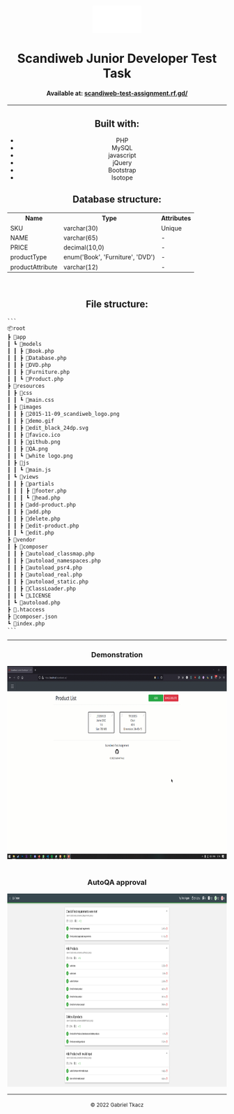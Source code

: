 <center>
    <p align="center">
        <img src="resources/images/white logo.png" style="height: 7ch;"><br>
        <h1 align="center">Scandiweb Junior Developer Test Task</h1>
        <h4 align="center">Available at: <a href="scandiweb-test-assignment.rf.gd/">scandiweb-test-assignment.rf.gd/</a></h4>
    </p>
</center>

<hr>

<p align="center">
    <h2 align="center">Built with:</h2>
    <center>
        <ul align="center">
            <li align="center">PHP</li>
            <li align="center">MySQL</li>
            <li align="center">javascript</li>
            <li align="center">jQuery</li>
            <li align="center">Bootstrap</li>
            <li align="center">Isotope</li>
        </ul>
    </center>
</p>

<p align="center">
    <h2 align="center">Database structure:</h2>
    <center>
    <table align="center">
        <tr>
            <th>Name</th>
            <th>Type</th>
            <th>Attributes</th>
        </tr>
        <tr>
            <td>SKU</td>
            <td>varchar(30)</td>
            <td>Unique</td>
        </tr>
        <tr>
            <td>NAME</td>
            <td>varchar(65)</td>
            <td>-</td>
        </tr>
        <tr>
            <td>PRICE</td>
            <td>decimal(10,0)</td>
            <td>-</td>
        </tr>
        <tr>
            <td>productType</td>
            <td>enum('Book', 'Furniture', 'DVD')</td>
            <td>-</td>
        </tr>
        <tr>
            <td>productAttribute</td>
            <td>varchar(12)</td>
            <td>-</td>
        </tr>
    </table>
    </center>
</p>
<br>
<h2 align="center">File structure:</h2>

    ```
    📦root
    ┣ 📂app
    ┃ ┗ 📂models
    ┃ ┃ ┣ 📜Book.php
    ┃ ┃ ┣ 📜Database.php
    ┃ ┃ ┣ 📜DVD.php
    ┃ ┃ ┣ 📜Furniture.php
    ┃ ┃ ┗ 📜Product.php
    ┣ 📂resources
    ┃ ┣ 📂css
    ┃ ┃ ┗ 📜main.css
    ┃ ┣ 📂images
    ┃ ┃ ┣ 📜2015-11-09_scandiweb_logo.png
    ┃ ┃ ┣ 📜demo.gif
    ┃ ┃ ┣ 📜edit_black_24dp.svg
    ┃ ┃ ┣ 📜favico.ico
    ┃ ┃ ┣ 📜github.png
    ┃ ┃ ┣ 📜QA.png
    ┃ ┃ ┗ 📜white logo.png
    ┃ ┣ 📂js
    ┃ ┃ ┗ 📜main.js
    ┃ ┗ 📂views
    ┃ ┃ ┣ 📂partials
    ┃ ┃ ┃ ┣ 📜footer.php
    ┃ ┃ ┃ ┗ 📜head.php
    ┃ ┃ ┣ 📜add-product.php
    ┃ ┃ ┣ 📜add.php
    ┃ ┃ ┣ 📜delete.php
    ┃ ┃ ┣ 📜edit-product.php
    ┃ ┃ ┗ 📜edit.php
    ┣ 📂vendor
    ┃ ┣ 📂composer
    ┃ ┃ ┣ 📜autoload_classmap.php
    ┃ ┃ ┣ 📜autoload_namespaces.php
    ┃ ┃ ┣ 📜autoload_psr4.php
    ┃ ┃ ┣ 📜autoload_real.php
    ┃ ┃ ┣ 📜autoload_static.php
    ┃ ┃ ┣ 📜ClassLoader.php
    ┃ ┃ ┗ 📜LICENSE
    ┃ ┗ 📜autoload.php
    ┣ 📜.htaccess
    ┣ 📜composer.json
    ┗ 📜index.php
    ```

<hr>

<center>
    <p align="center">
        <h3 align="center">Demonstration</h3>
        <img src="resources/images/demo.gif" style="height: 50ch"><br><br>
        <h3 align="center">AutoQA approval</h3>
        <img src="resources/images/QA.png" style="height: 50ch;">
    </p>
</center>

<hr>

<center>
    <p align="center">
        <small align="center">&copy; 2022 Gabriel Tkacz</small>
    </p>
</center>